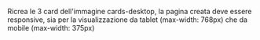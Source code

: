 Ricrea le 3 card dell'immagine cards-desktop, la pagina creata deve essere responsive, sia per la visualizzazione da tablet (max-width: 768px) che da mobile (max-width: 375px)